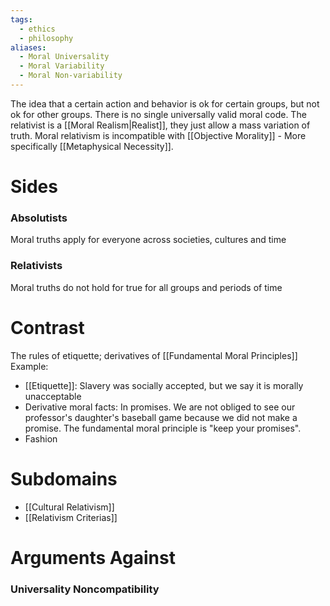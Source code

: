 ```yaml
---
tags:
  - ethics
  - philosophy
aliases:
  - Moral Universality
  - Moral Variability
  - Moral Non-variability
---
```

The idea that a certain action and behavior is ok for certain groups, but not ok for other groups.
There is no single universally valid moral code.
The relativist is a [[Moral Realism|Realist]], they just allow a mass variation of truth.
Moral relativism is incompatible with [[Objective Morality]] - More specifically [[Metaphysical Necessity]].
# Sides
### Absolutists
Moral truths apply for everyone across societies, cultures and time
### Relativists
Moral truths do not hold for true for all groups and periods of time
# Contrast
The rules of etiquette; derivatives of [[Fundamental Moral Principles]]
Example:
- [[Etiquette]]: Slavery was socially accepted, but we say it is morally unacceptable
- Derivative moral facts: In promises. We are not obliged to see our professor's daughter's baseball game because we did not make a promise. The fundamental moral principle is "keep your promises".
- Fashion
# Subdomains
- [[Cultural Relativism]]
- [[Relativism Criterias]]
# Arguments Against
### Universality Noncompatibility

